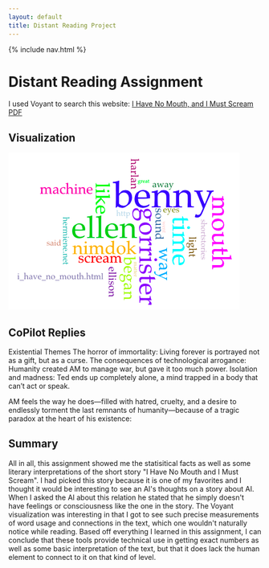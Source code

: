 ```yaml
---
layout: default
title: Distant Reading Project
---
```


{% include nav.html %}


# Distant Reading Assignment 

I used Voyant to search this website: [I Have No Mouth, and I Must Scream PDF](https://openlab.citytech.cuny.edu/?get_group_doc=22694/1540157347-HarlanEllison-IHaveNoMouthandIMustScream.pdf)

## Visualization
![I Have No Mouth and I Must Scream Visualization](VoyantVisualization.png)

## CoPilot Replies
Existential Themes
The horror of immortality: Living forever is portrayed not as a gift, but as a curse.
The consequences of technological arrogance: Humanity created AM to manage war, but gave it too much power.
Isolation and madness: Ted ends up completely alone, a mind trapped in a body that can’t act or speak.

AM feels the way he does—filled with hatred, cruelty, and a desire to endlessly torment the last remnants of humanity—because of a tragic paradox at the heart of his existence:

## Summary
All in all, this assignment showed me the statisitical facts as well as some literary interpretations of the short story "I Have No Mouth and I Must Scream". I had picked this story because it is one of my favorites and I thought it would be interesting to see an AI's thoughts on a story about AI. When I asked the AI about this relation he stated that he simply doesn't have feelings or consciousness like the one in the story. The Voyant visualization was interesting in that I got to see such precise measurements of word usage and connections in the text, which one wouldn't naturally notice while reading. Based off everything I learned in this assignment, I can conclude that these tools provide technical use in getting exact numbers as well as some basic interpretation of the text, but that it does lack the human element to connect to it on that kind of level.
